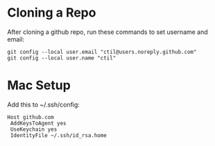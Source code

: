 Cloning a Repo
==============
After cloning a github repo, run these commands to set username and email:

    git config --local user.email "ctil@users.noreply.github.com"
    git config --local user.name "ctil"

Mac Setup
=========
Add this to ~/.ssh/config:

    Host github.com
     AddKeysToAgent yes
     UseKeychain yes
     IdentityFile ~/.ssh/id_rsa.home
